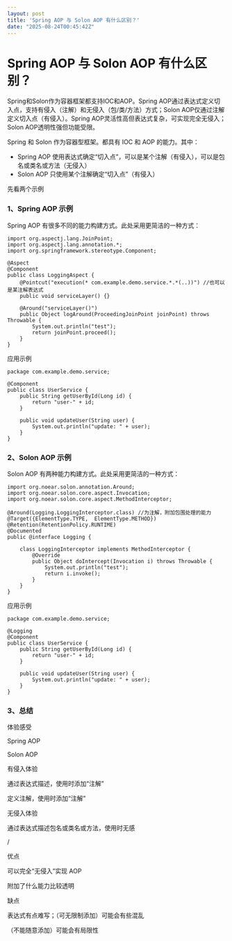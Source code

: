 ```yaml
---
layout: post
title: 'Spring AOP 与 Solon AOP 有什么区别？'
date: "2025-08-24T00:45:42Z"
---
```

Spring AOP 与 Solon AOP 有什么区别？
=============================

Spring和Solon作为容器框架都支持IOC和AOP。Spring AOP通过表达式定义切入点，支持有侵入（注解）和无侵入（包/类/方法）方式；Solon AOP仅通过注解定义切入点（有侵入）。Spring AOP灵活性高但表达式复杂，可实现完全无侵入；Solon AOP透明性强但功能受限。

Spring 和 Solon 作为容器型框架。都具有 IOC 和 AOP 的能力。其中：

*   Spring AOP 使用表达式确定“切入点”，可以是某个注解（有侵入），可以是包名或类名或方法（无侵入）
*   Solon AOP 只使用某个注解确定“切入点”（有侵入）

先看两个示例

### 1、Spring AOP 示例

Spring AOP 有很多不同的能力构建方式。此处采用更简洁的一种方式：

    import org.aspectj.lang.JoinPoint;
    import org.aspectj.lang.annotation.*;
    import org.springframework.stereotype.Component;
    
    @Aspect
    @Component
    public class LoggingAspect {
        @Pointcut("execution(* com.example.demo.service.*.*(..))") //也可以是某注解表达式
        public void serviceLayer() {}
    
        @Around("serviceLayer()")
        public Object logAround(ProceedingJoinPoint joinPoint) throws Throwable {
            System.out.println("test");
            return joinPoint.proceed();
        }
    }
    

应用示例

    package com.example.demo.service;
    
    @Component
    public class UserService {
        public String getUserById(Long id) {
            return "user-" + id;
        }
    
        public void updateUser(String user) {
            System.out.println("update: " + user);
        }
    }
    

### 2、Solon AOP 示例

Solon AOP 有两种能力构建方式。此处采用更简洁的一种方式：

    import org.noear.solon.annotation.Around;
    import org.noear.solon.core.aspect.Invocation;
    import org.noear.solon.core.aspect.MethodInterceptor;
    
    @Around(Logging.LoggingInterceptor.class) //为注解，附加包围处理的能力
    @Target({ElementType.TYPE,  ElementType.METHOD})
    @Retention(RetentionPolicy.RUNTIME)
    @Documented
    public @interface Logging {
    
        class LoggingInterceptor implements MethodInterceptor {
            @Override
            public Object doIntercept(Invocation i) throws Throwable {
                System.out.println("test");
                return i.invoke();
            }
        }
    }
    

应用示例

    package com.example.demo.service;
    
    @Logging
    @Component
    public class UserService {
        public String getUserById(Long id) {
            return "user-" + id;
        }
    
        public void updateUser(String user) {
            System.out.println("update: " + user);
        }
    }
    

### 3、总结

体验感受

Spring AOP

Solon AOP

有侵入体验

通过表达式描述，使用时添加“注解”

定义注解，使用时添加“注解”

无侵入体验

通过表达式描述包名或类名或方法，使用时无感

/

优点

可以完全“无侵入”实现 AOP

附加了什么能力比较透明

缺点

表达式有点难写；（可无限制添加）可能会有些混乱

（不能随意添加）可能会有局限性